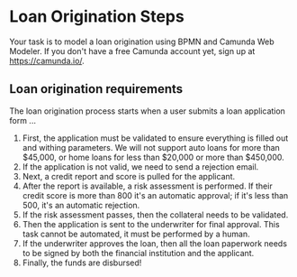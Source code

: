 # Loan Origination Steps

Your task is to model a loan origination using BPMN and Camunda Web Modeler.
If you don't have a free Camunda account yet, sign up at https://camunda.io/.

## Loan origination requirements

The loan origination process starts when a user submits a loan application form ...

1. First, the application must be validated to ensure everything is filled out and withing parameters. We will not support auto loans for more than $45,000, or home loans for less than $20,000 or more than $450,000.
2. If the application is not valid, we need to send a rejection email.
3. Next, a credit report and score is pulled for the applicant.
4. After the report is available, a risk assessment is performed. If their credit score is more than 800 it's an automatic approval; if it's less than 500, it's an automatic rejection.
5. If the risk assessment passes, then the collateral needs to be validated.
6. Then the application is sent to the underwriter for final approval. This task cannot be automated, it must be performed by a human.
7. If the underwriter approves the loan, then all the loan paperwork needs to be signed by both the financial institution and the applicant.
8. Finally, the funds are disbursed!